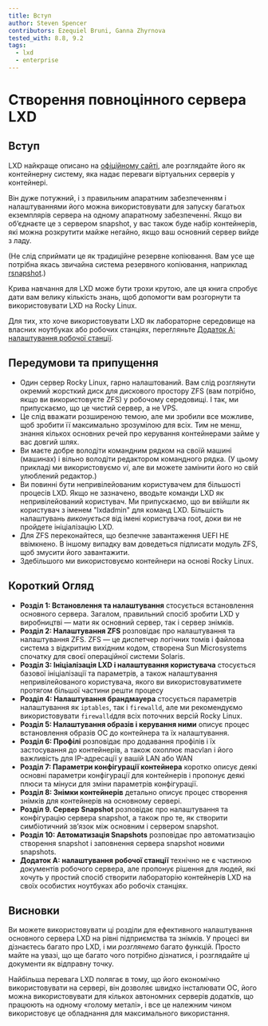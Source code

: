 ```yaml
---
title: Вступ
author: Steven Spencer
contributors: Ezequiel Bruni, Ganna Zhyrnova
tested_with: 8.8, 9.2
tags:
  - lxd
  - enterprise
---
```


# Створення повноцінного сервера LXD

## Вступ

LXD найкраще описано на [офіційному сайті](https://documentation.ubuntu.com/lxd/en/latest/), але розглядайте його як контейнерну систему, яка надає переваги віртуальних серверів у контейнері.

Він дуже потужний, і з правильним апаратним забезпеченням і налаштуваннями його можна використовувати для запуску багатьох екземплярів сервера на одному апаратному забезпеченні. Якщо ви об’єднаєте це з сервером snapshot, у вас також буде набір контейнерів, які можна розкрутити майже негайно, якщо ваш основний сервер вийде з ладу.

(Не слід сприймати це як традиційне резервне копіювання. Вам усе ще потрібна якась звичайна система резервного копіювання, наприклад [rsnapshot](../../guides/backup/rsnapshot_backup.md).)

Крива навчання для LXD може бути трохи крутою, але ця книга спробує дати вам велику кількість знань, щоб допомогти вам розгорнути та використовувати LXD на Rocky Linux.

Для тих, хто хоче використовувати LXD як лабораторне середовище на власних ноутбуках або робочих станціях, перегляньте [Додаток A: налаштування робочої станції](30-appendix_a.md).

## Передумови та припущення

* Один сервер Rocky Linux, гарно налаштований. Вам слід розглянути окремий жорсткий диск для дискового простору ZFS (вам потрібно, якщо ви використовуєте ZFS) у робочому середовищі. І так, ми припускаємо, що це чистий сервер, а не VPS.
* Це слід вважати розширеною темою, але ми зробили все можливе, щоб зробити її максимально зрозумілою для всіх. Тим не менш, знання кількох основних речей про керування контейнерами займе у вас довгий шлях.
* Ви маєте добре володіти командним рядком на своїй машині (машинах) і вільно володіти редактором командного рядка. (У цьому прикладі ми використовуємо _vi_, але ви можете замінити його но свій улюблений редактор.)
* Ви повинні бути непривілейованим користувачем для більшості процесів LXD. Якщо не зазначено, вводьте команди LXD як непривілейований користувач. Ми припускаємо, що ви ввійшли як користувач з іменем "lxdadmin" для команд LXD. Більшість налаштувань _виконується_ від імені користувача root, доки ви не пройдете ініціалізацію LXD.
* Для ZFS переконайтеся, що безпечне завантаження UEFI НЕ ввімкнено. В іншому випадку вам доведеться підписати модуль ZFS, щоб змусити його завантажити.
* Здебільшого ми використовуємо контейнери на основі Rocky Linux.

## Короткий Огляд

* **Розділ 1: Встановлення та налаштування** стосується встановлення основного сервера. Загалом, правильний спосіб зробити LXD у виробництві — мати як основний сервер, так і сервер знімків.
* **Розділ 2: Налаштування ZFS** розповідає про налаштування та налаштування ZFS. ZFS — це диспетчер логічних томів і файлова система з відкритим вихідним кодом, створена Sun Microsystems спочатку для своєї операційної системи Solaris.
* **Розділ 3: Ініціалізація LXD і налаштування користувача** стосується базової ініціалізації та параметрів, а також налаштування непривілейованого користувача, якого ви використовуватимете протягом більшої частини решти процесу
* **Розділ 4: Налаштування брандмауера** стосується параметрів налаштування як `iptables`, так і `firewalld`, але ми рекомендуємо використовувати `firewalld`для всіх поточних версій Rocky Linux.
* **Розділ 5: Налаштування образів і керування ними** описує процес встановлення образів ОС до контейнера та їх налаштування.
* **Розділ 6: Профілі** розповідає про додавання профілів і їх застосування до контейнерів, а також охоплює macvlan і його важливість для IP-адресації у вашій LAN або WAN
* **Розділ 7: Параметри конфігурації контейнера** коротко описує деякі основні параметри конфігурації для контейнерів і пропонує деякі плюси та мінуси для зміни параметрів конфігурації.
* **Розділ 8: Знімки контейнерів** детально описує процес створення знімків для контейнерів на основному сервері.
* **Розділ 9. Сервер Snapshot** розповідає про налаштування та конфігурацію сервера snapshot, а також про те, як створити симбіотичний зв’язок між основним і сервером snapshot.
* **Розділ 10: Автоматизація Snapshots** розповідає про автоматизацію створення snapshot і заповнення сервера snapshot новими snapshots.
* **Додаток A: налаштування робочої станції** технічно не є частиною документів робочого сервера, але пропонує рішення для людей, які хочуть у простий спосіб створити лабораторію контейнерів LXD на своїх особистих ноутбуках або робочіх станціях.

## Висновки

Ви можете використовувати ці розділи для ефективного налаштування основного сервера LXD на рівні підприємства та знімків. У процесі ви дізнаєтесь багато про LXD, і ми *розглянемо* багато функцій. Просто майте на увазі, що ще багато чого потрібно дізнатися, і розглядайте ці документи як відправну точку.

Найбільша перевага LXD полягає в тому, що його економічно використовувати на сервері, він дозволяє швидко інсталювати ОС, його можна використовувати для кількох автономних серверів додатків, що працюють на одному «голому металі», і все це належним чином використовує це обладнання для максимального використання.

